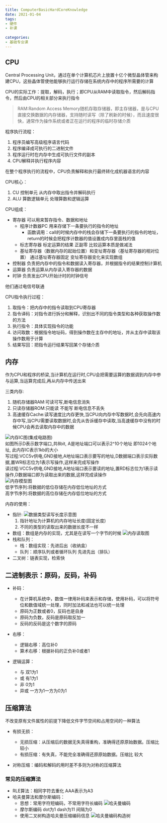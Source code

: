 ```yaml
---
title: ComputerBasicHardCoreKnowledge  
date: 2021-01-04  
tags:
- 硬件
- 补课 
  
categories:
- 基础专业课
---
```


## CPU
Central Processing Unit，通过在单个计算机芯片上放置十亿个微型晶体管来构建CPU，这些晶体管使他能够执行运行存储在系统内存中的程序所需要的计算  

CPU的实际工作：提取，解码，执行；即CPU从RAM中读取指令，然后解码指令，然后由CPU的相关部分来执行指令
>RAM:Random Access Memory随机存取存储器，即主存储器，是与CPU直接交换数据的内存储器，支持随时读写（除了刷新的时候），而且速度很快，通常作为操作系统或者正在运行的程序的临时存储介质
 
程序执行流程： 
1. 程序员编写高级程序语言代码
2. 程序编译成可执行的二进制文件
3. 程序运行时在内存中生成可执行文件的副本
4. CPU解释并执行程序内容  

在整个程序执行的流程中，CPU负责解释和执行最终转化成机器语言的内容

CPU核心：
1. CU 控制单元 从内存中取出指令并解码执行
2. ALU 算数逻辑单元 处理算数和逻辑运算

CPU组成：
- 寄存器 可以用来暂存指令、数据和地址
  - 程序计数器PC 用来存储下一条要执行的指令的地址 
    - 函数调用：call的时候内存中的栈会存储下一条要执行的指令的地址，return的时候会把程序计数器的值设置成内存里面栈的值
  - 标志寄存器 标定运算的结果 正副零 比较运算本质是做减法 
  - 基址寄存器（数据内存的起始位置）和变址寄存器（基址寄存器的相对位置） 通过基址寄存器固定 变址寄存器变化来实现数组
- 控制器 负责把内存中的指令和数据读入寄存器，并根据指令的结果控制计算机
- 运算器 负责运算从内存读入寄存器的数据
- 时钟 负责发出CPU开始计时的时钟信号

他们通过电信号联通

CPU指令执行过程：
1. 取指令：把内存中的指令读取到CPU寄存器
2. 指令译码：对指令进行拆分和解释，识别出不同的指令类型和各种获取操作数的方法
3. 执行指令：具体实现指令的功能
4. 访问取数：根据指令地址码，得到操作数在主存中的地址，并从主存中读取该操作数用于计算
5. 结果写回：把指令运行结果写回某个存储介质

## 内存
作为CPU和程序的桥梁,当计算机在运行时,CPU会把需要运算的数据调到内存中参与运算,当运算完成后,再从内存中传送出来

三类内存:
  1. 随机存储器RAM:可读可写,断电信息消失
  2. 只读存储器ROM:只能读 不能写 断电信息不丢失
  3. 高速缓存Cache:读写速度比内存更快,当CPU向内存中写数据时,会先向高速内存中写,当CPU需要读取数据时,会先从告诉缓存中读取,当高速缓存中没有的时候CPU会再去读取内存中的数据
  
![内存IC图(集成电路图)][1]  
如图所示D表示数字端口,共8bit, A是地址端口可以表示2^10个地址 即1024个地址, 此内存IC表示1kb的大小  
写过程:VCC5v供电,GND接地,A地址端口表示要写的地址,D数据端口表示实际数据,置WR标志位为1表示写操作,这样来完成写操作  
读过程:VCC5v供电,GND接地,A地址端口表示要读的地址,置RD标志位为1表示读操作,D数据端口即为读取出来的数据,这样完成读操作  
![内存模型图][2]  
低字节序列:将数据的低位存储在内存低位地址的方式  
高字节序列:将数据的高位存储在内存低位地址的方式  

内存的使用：
  - 指针:  ![数据类型读写长度示意图][3]  
    1. 指针地址为计算机的内存地址长度(固定长度)
    2. 不同的类型的读取出来的数据长度不一样
  - 数组：数组是内存的实现，尤其是在读写一个字节的时候  ![内存读取图][4]
  - 栈和队列：
    - 栈：数组实现：先进后出（收纳盒）
    - 队列：顺序队列或者循环队列 先进先出（排队）
  - 二叉树：链表实现，检索快

## 二进制表示：原码，反码，补码  
- 补码： 
    - 在计算机系统中，数值一律用补码来表示和存储，使用补码，可以将符号位和数值域统一处理，同时加法和减法也可以统一处理  
    - 原码为正数或者0，反码也是自身  
    - 原码为负数，反码是原码取反加一  
    - 反码的反码是这个数字的原码  
    
- 右移：
    - 逻辑右移：高位补0
    - 算术右移：根据补码的正负补0或者1
    
- 逻辑运算：
    - 与 双1为1
    - 或 有1为1
    - 非 0为1
    - 异或 一方为1一方为0为1
    
## 压缩算法
不改变原有文件属性的前提下降低文件字节空间和占用空间的一种算法  
- 有损无损：
    - 无损压缩：从压缩后的数据无失真得重构，准确得还原原始数据。压缩比 较小
    - 有损压缩：有失真，不能完全准确得还原原始数据。压缩比 较大
    
- 对称压缩：编码和解码的用时差不多则为对称的压缩算法

### 常见的压缩算法 
- RLE算法：相同字符去重化 AAA表示为A3
- 哈夫曼算法和摩尔斯编码：
    - 思想：常用字符短编码，不常用字符长编码  ![哈夫曼编码][5]
    - 摩尔斯编码 dot为1 dash为11 间隔为0 
    - 使用二叉树构造哈夫曼压缩编码信息  ![哈夫曼编码构造树][6]

      





[1]: /images/picture/内存IC图.png
[2]: /images/picture/内存模型图.png
[3]: /images/picture/数据类型读写长度示意图.png
[4]: /images/picture/内存读取图.png
[5]: /images/picture/哈夫曼编码.png
[6]: /images/picture/哈夫曼编码构造树.png

